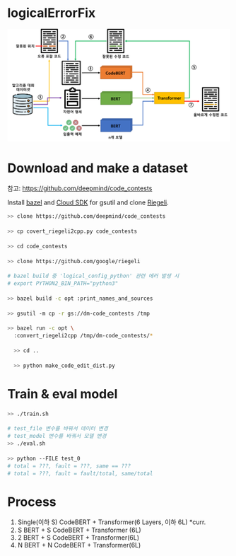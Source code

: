 # logicalErrorFix
![LeFix](./figure/LeFix.png?row=true)

# Download and make a dataset
참고: https://github.com/deepmind/code_contests

Install [bazel](https://docs.bazel.build/versions/main/install.html) and [Cloud SDK](https://cloud.google.com/sdk/docs/quickstart) for gsutil and clone [Riegeli](https://github.com/google/riegeli).

```bash
>> clone https://github.com/deepmind/code_contests

>> cp covert_riegeli2cpp.py code_contests

>> cd code_contests

>> clone https://github.com/google/riegeli

# bazel build 중 'logical_config_python' 관련 에러 발생 시 
# export PYTHON2_BIN_PATH="python3"

>> bazel build -c opt :print_names_and_sources

>> gsutil -m cp -r gs://dm-code_contests /tmp

>> bazel run -c opt \
  :convert_riegeli2cpp /tmp/dm-code_contests/*

  >> cd ..

  >> python make_code_edit_dist.py
  ```

  # Train & eval model

  ```bash
  >> ./train.sh

  # test_file 변수를 바꿔서 데이터 변경
  # test_model 변수를 바꿔서 모델 변경
  >> ./eval.sh

  >> python --FILE test_0
  # total = ???, fault = ???, same == ???
  # total = ???, fault = fault/total, same/total
  ```

  # Process
  1. Single(이하 S) CodeBERT + Transformer(6 Layers, 이하 6L) *curr.
  2. S BERT + S CodeBERT + Transformer (6L)              
  3. 2 BERT + S CodeBERT + Transformer(6L)              
  4. N BERT + N CodeBERT + Transformer(6L)
